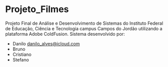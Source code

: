 Projeto_Filmes
==============

Projeto Final de Análise e Desenvolvimento de Sistemas do Instituto Federal de Educação, Ciência e
Tecnologia campus Campos do Jordão  utilizando a plataforma Adobe ColdFusion. Sistema desenvolvido por:

- Danilo <danilo_alves@icloud.com> 
- Bruno
- Cristiano
- Stefano
